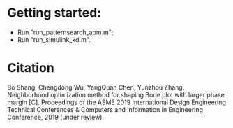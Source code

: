 # Getting started:
* Run "run_patternsearch_apm.m";
* Run "run_simulink_kd.m".

# Citation
Bo Shang, Chengdong Wu, YangQuan Chen, Yunzhou Zhang. Neighborhood optimization method for shaping Bode plot with larger phase margin [C]. Proceedings of the ASME 2019 International Design Engineering Technical Conferences & Computers and Information in Engineering Conference, 2019 (under review).
